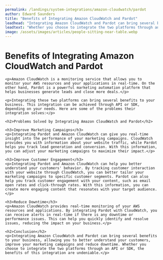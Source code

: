 ```yaml
---
permalink: /landings/system-integrations/amazon-cloudwatch/pardot
author: Edward Saunders
title: "Benefits of Integrating Amazon CloudWatch and Pardot"
leadhead: "Integrating Amazon CloudWatch and Pardot can bring several benefits to your business, allowing you to better understand your customers, improve your marketing campaigns and reduce downtime"
leadtext: "Whether you choose to integrate the two platforms through an API or SDK, the benefits of this integration are undeniable."
image: /assets/images/articles/people-sitting-near-table.webp
---
```

<div class="arttext">	<h1>Benefits of Integrating Amazon CloudWatch and Pardot</h1>

	<p>Amazon CloudWatch is a monitoring service that allows you to monitor your AWS resources and your applications in real-time. On the other hand, Pardot is a powerful marketing automation platform that helps businesses generate leads and close more deals.</p>

	<p>Integrating these two platforms can bring several benefits to your business. This integration can be achieved through API or SDK, depending on your needs. Here are some of the problems their integration solves:</p>

	<h2>Problems Solved by Integrating Amazon CloudWatch and Pardot</h2>

	<h3>Improve Marketing Campaigns</h3>
	<p>Integrating Pardot and Amazon CloudWatch can give you real-time insight into the performance of your marketing campaigns. CloudWatch provides you with information about your website traffic, while Pardot helps you track lead generation and conversion. With this information, you can adjust your marketing campaigns to maximize their impact.</p>

	<h3>Improve Customer Engagement</h3>
	<p>Integrating Pardot and Amazon CloudWatch can help you better understand your customers' behavior. By tracking customer interaction with your website through CloudWatch, you can better tailor your marketing campaigns to specific customer segments. Pardot can also help you track customer engagement with your content, such as email open rates and click-through rates. With this information, you can create more engaging content that resonates with your target audience.</p>

	<h3>Reduce Downtime</h3>
	<p>Amazon CloudWatch provides real-time monitoring of your AWS resources and applications. By integrating Pardot with CloudWatch, you can receive alerts in real-time if there is any downtime or performance issues. This can help you quickly identify and resolve issues, reducing the impact on your business.</p>

	<h2>Conclusion</h2>
	<p>Integrating Amazon CloudWatch and Pardot can bring several benefits to your business, allowing you to better understand your customers, improve your marketing campaigns and reduce downtime. Whether you choose to integrate the two platforms through an API or SDK, the benefits of this integration are undeniable.</p>
</div>